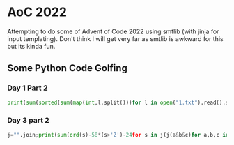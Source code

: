 # AoC 2022

Attempting to do some of Advent of Code 2022 using smtlib (with jinja for
input templating). Don't think I will get very far as smtlib is awkward for
this but its kinda fun.

## Some Python Code Golfing

### Day 1 Part 2
```python
print(sum(sorted(sum(map(int,l.split()))for l in open("1.txt").read().split("\n\n"))[-3:]))
```

### Day 3 part 2

```python
j="".join;print(sum(ord(s)-58*(s>'Z')-24for s in j(j(a&b&c)for a,b,c in zip(*(map(set,open("3.txt")),)*3))))
```
